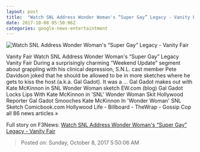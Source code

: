 ```yaml
---
layout: post
title:  "Watch SNL Address Wonder Woman's “Super Gay” Legacy - Vanity Fair"
date: 2017-10-08 05:50:06Z
categories: google-news-entertaintment
---
```


![Watch SNL Address Wonder Woman's “Super Gay” Legacy - Vanity Fair](https://media.vanityfair.com/photos/59d9b5708b8c201cbafcea8a/16:9/w_1200,h_630,c_limit/snl-gay-wonder-woman.jpg)

Vanity Fair Watch SNL Address Wonder Woman's “Super Gay” Legacy Vanity Fair During a surprisingly charming “Weekend Update” segment about grappling with his clinical depression, S.N.L. cast member Pete Davidson joked that he should be allowed to be in more sketches where he gets to kiss the host (a.k.a. Gal Gadot). It was a ... Gal Gadot makes out with Kate McKinnon in SNL Wonder Woman sketch EW.com (blog) Gal Gadot Locks Lips With Kate McKinnon in 'SNL' Wonder Woman Skit Hollywood Reporter Gal Gadot Smooches Kate McKinnon In 'Wonder Woman' SNL Sketch Comicbook.com Hollywood Life - Billboard - TheWrap - Gossip Cop all 86 news articles »


Full story on F3News: [Watch SNL Address Wonder Woman's “Super Gay” Legacy - Vanity Fair](http://www.f3nws.com/n/fnkQzD)

> Posted on: Sunday, October 8, 2017 5:50:06 AM
